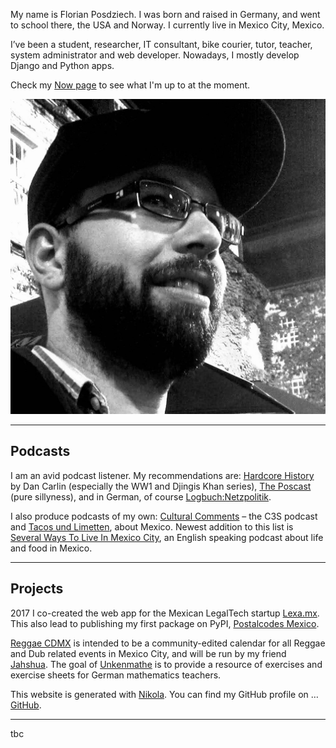<!-- 
.. title: About Me
.. slug: about
.. date: 2017-05-18
.. tags: 
.. category: 
.. link: 
.. description: 
.. type: text
-->

<div class="row">
  <div class="col-sm-8 col-sm-push-4">
<p>My name is Florian Posdziech. I was born and raised in Germany, and went to school there, the USA and Norway. I currently live in Mexico City, Mexico.</p>
<p>I’ve been a student, researcher, IT consultant, bike courier, tutor, teacher, system administrator and web developer. Nowadays, I mostly develop Django and Python apps.</p>
<p>Check my <a href="link://slug/now">Now page</a> to see what I'm up to at the moment.
  </div>
  <div class="col-sm-4 col-sm-pull-8">
    <img src="/images/flowfx.jpg" alt="" class="img-responsive">
  </div>
</div>

*****

## Podcasts

I am an avid podcast listener. My recommendations are: [Hardcore History](http://www.dancarlin.com/hardcore-history-series/) by Dan Carlin (especially the WW1 and Djingis Khan series), [The Poscast](https://itunes.apple.com/us/podcast/the-poscast/id757346885) (pure sillyness), and in German, of course [Logbuch:Netzpolitik](https://logbuch-netzpolitik.de/).

I also produce podcasts of my own: [Cultural Comments](#) – the C3S podcast and [Tacos und Limetten](https://tacosundlimetten.de/), about Mexico. Newest addition to this list is [Several Ways To Live In Mexico City](https://severalwaystolive.com/), an English speaking podcast about life and food in Mexico.

***

## Projects

2017 I co-created the web app for the Mexican LegalTech startup [Lexa.mx](https://www.lexa.mx/). This also lead to publishing my first package on PyPI, [Postalcodes Mexico](https://pypi.python.org/pypi/postalcodes-mexico).

[Reggae CDMX](https://www.reggae-cdmx.com/) is intended to be a community-edited calendar for all Reggae and Dub related events in Mexico City, and will be run by my friend [Jahshua](https://www.facebook.com/Jahshua-402515579860168). The goal of [Unkenmathe](https://github.com/FlowFX/unkenmathe.de) is to provide a resource of exercises and exercise sheets for German mathematics teachers.

This website is generated with [Nikola](https://getnikola.com/). You can find my GitHub profile on … [GitHub](https://github.com/flowfx/).


*****
tbc

